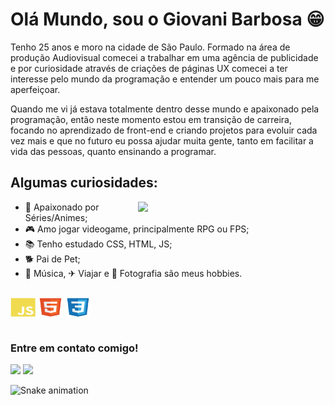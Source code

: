 <h1> Olá Mundo, sou o Giovani Barbosa 😁 </h1>

<p>Tenho 25 anos e moro na cidade de São Paulo.
Formado na área de produção Audiovisual comecei a trabalhar em uma agência de publicidade e por curiosidade através de criações de páginas UX comecei a ter interesse pelo mundo da programação e entender um pouco mais para me aperfeiçoar.</p>

<p>Quando me vi já estava totalmente dentro desse mundo e apaixonado pela programação, então neste momento estou em transição de carreira, focando no aprendizado de front-end e criando projetos para evoluir cada vez mais e que no futuro eu possa ajudar muita gente, tanto em facilitar a vida das pessoas, quanto ensinando a programar.</p>

<h2> Algumas curiosidades: </h2>

<div>
   <img width="300px" align="right" src="https://c.tenor.com/bQCHJwgCNuMAAAAC/kitten-cat.gif">
</div>

<ul>
     <li>🤩 Apaixonado por Séries/Animes;</li>
     <li>🎮 Amo jogar videogame, principalmente RPG ou FPS;</li>
     <li>📚 Tenho estudado CSS, HTML, JS;</li>
     <li>🐕 Pai de Pet;</li>
     <li>🎸 Música, ✈ Viajar e 📸 Fotografia são meus hobbies.</li>
</ul>


<div style="display: inline_block"><br>
  <img align="center" alt="Js" height="30" width="40" src="https://raw.githubusercontent.com/devicons/devicon/master/icons/javascript/javascript-plain.svg">
  <img align="center" alt="HTML" height="30" width="40" src="https://raw.githubusercontent.com/devicons/devicon/master/icons/html5/html5-original.svg">
  <img align="center" alt="CSS" height="30" width="40" src="https://raw.githubusercontent.com/devicons/devicon/master/icons/css3/css3-original.svg">
</div>
 
 <br>
 
  ### Entre em contato comigo!
 
<div> 
  <a href = "mailto:xbarbosagiovani@gmail.com"><img src="https://img.shields.io/badge/-Gmail-%23333?style=for-the-badge&logo=gmail&logoColor=white" target="_blank"></a>
  <a href="https://www.linkedin.com/in/giovani-barbosa-b5740a171/" target="_blank"><img src="https://img.shields.io/badge/-LinkedIn-%230077B5?style=for-the-badge&logo=linkedin&logoColor=white" target="_blank"></a>
 
  ![Snake animation](https://github.com/barbosagio/barbosagio/blob/output/github-contribution-grid-snake.svg)

</div>
